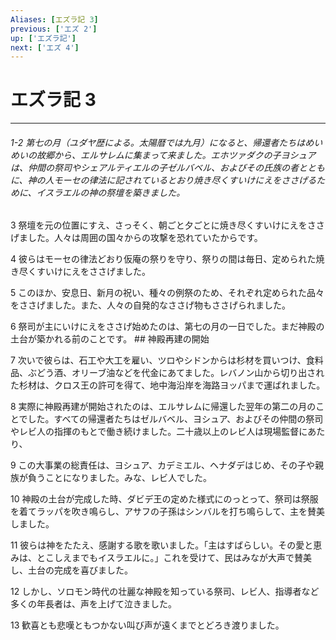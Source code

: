 ```yaml
---
Aliases: [エズラ記 3]
previous: ['エズ 2']
up: ['エズラ記']
next: ['エズ 4']
---
```

# エズラ記 3

***
###### 1-2 第七の月（ユダヤ歴による。太陽暦では九月）になると、帰還者たちはめいめいの故郷から、エルサレムに集まって来ました。エホツァダクの子ヨシュアは、仲間の祭司やシェアルティエルの子ゼルバベル、およびその氏族の者とともに、神の人モーセの律法に記されているとおり焼き尽くすいけにえをささげるために、イスラエルの神の祭壇を築きました。 



3 
祭壇を元の位置にすえ、さっそく、朝ごと夕ごとに焼き尽くすいけにえをささげました。人々は周囲の国々からの攻撃を恐れていたからです。 



4 
彼らはモーセの律法どおり仮庵の祭りを守り、祭りの間は毎日、定められた焼き尽くすいけにえをささげました。 



5 
このほか、安息日、新月の祝い、種々の例祭のため、それぞれ定められた品々をささげました。また、人々の自発的なささげ物もささげられました。 



6 
祭司が主にいけにえをささげ始めたのは、第七の月の一日でした。まだ神殿の土台が築かれる前のことです。 ## 神殿再建の開始 



7 
次いで彼らは、石工や大工を雇い、ツロやシドンからは杉材を買いつけ、食料品、ぶどう酒、オリーブ油などを代金にあてました。レバノン山から切り出された杉材は、クロス王の許可を得て、地中海沿岸を海路ヨッパまで運ばれました。 



8 
実際に神殿再建が開始されたのは、エルサレムに帰還した翌年の第二の月のことでした。すべての帰還者たちはゼルバベル、ヨシュア、およびその仲間の祭司やレビ人の指揮のもとで働き続けました。二十歳以上のレビ人は現場監督にあたり、 



9 
この大事業の総責任は、ヨシュア、カデミエル、ヘナダデはじめ、その子や親族が負うことになりました。みな、レビ人でした。 



10 
神殿の土台が完成した時、ダビデ王の定めた様式にのっとって、祭司は祭服を着てラッパを吹き鳴らし、アサフの子孫はシンバルを打ち鳴らして、主を賛美しました。 



11 
彼らは神をたたえ、感謝する歌を歌いました。「主はすばらしい。その愛と恵みは、とこしえまでもイスラエルに。」これを受けて、民はみなが大声で賛美し、土台の完成を喜びました。 



12 
しかし、ソロモン時代の壮麗な神殿を知っている祭司、レビ人、指導者など多くの年長者は、声を上げて泣きました。 



13 
歓喜とも悲嘆ともつかない叫び声が遠くまでとどろき渡りました。
